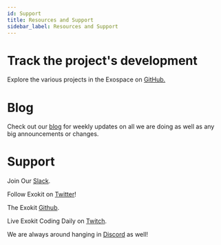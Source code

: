 ```yaml
---
id: Support
title: Resources and Support
sidebar_label: Resources and Support
---
```


# Track the project's development
Explore the various projects in the Exospace on [GitHub.](https://github.com/webmixedreality)

# Blog
Check out our [blog](https://medium.com/webmr) for weekly updates on all we are doing as well as any big announcements or changes.

# Support

Join Our [Slack](https://exoslack.now.sh/).

Follow Exokit on [Twitter](https://twitter.com/webmixedreality)!

The Exokit [Github](https://github.com/webmixedreality/exokit).

Live Exokit Coding Daily on [Twitch](https://www.twitch.tv/avaer).

We are always around hanging in [Discord](https://discord.gg/cf5tfTV) as well!
